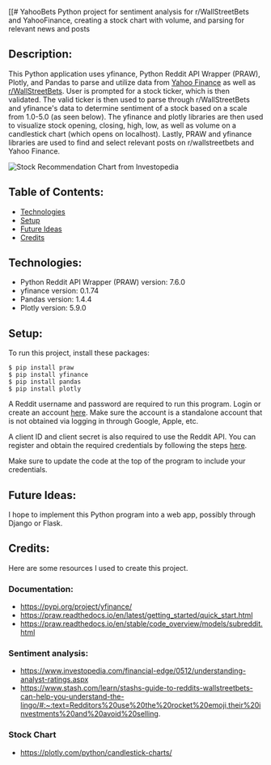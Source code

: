 [[# YahooBets
Python project for sentiment analysis for r/WallStreetBets and YahooFinance, creating a stock chart with volume, and parsing for relevant news and posts

## Description:
This Python application uses yfinance, Python Reddit API Wrapper (PRAW), Plotly, and Pandas to parse and utilize data from [Yahoo Finance](https://finance.yahoo.com/) as well as [r/WallStreetBets](https://www.reddit.com/r/wallstreetbets/). User is prompted for a stock ticker, which is then validated. The valid ticker is then used to parse through r/WallStreetBets and yfinance's data to determine sentiment of a stock based on a scale from 1.0-5.0 (as seen below). The yfinance and plotly libraries are then used to visualize stock opening, closing, high, low, as well as volume on a candlestick chart (which opens on localhost). Lastly, PRAW and yfinance libraries are used to find and select relevant posts on r/wallstreetbets and Yahoo Finance.

![Stock Recommendation Chart from Investopedia](./images/recommendation_chart.png)

## Table of Contents:
* [Technologies](#technologies)
* [Setup](#setup)
* [Future Ideas](#future-ideas)
* [Credits](#credits)

## Technologies:
* Python Reddit API Wrapper (PRAW) version: 7.6.0
* yfinance version: 0.1.74
* Pandas version: 1.4.4
* Plotly version: 5.9.0

## Setup:
To run this project, install these packages:
```
$ pip install praw
$ pip install yfinance
$ pip install pandas
$ pip install plotly
```
A Reddit username and password are required to run this program. Login or create an account [here](https://www.reddit.com/register/). Make sure the account is a standalone account that is not obtained via logging in through Google, Apple, etc.

A client ID and client secret is also required to use the Reddit API. You can register and obtain the required credentials by following the steps [here](https://www.reddit.com/wiki/api/).

Make sure to update the code at the top of the program to include your credentials.

## Future Ideas:
I hope to implement this Python program into a web app, possibly through Django or Flask.

## Credits:
Here are some resources I used to create this project.
### Documentation:
* https://pypi.org/project/yfinance/
* https://praw.readthedocs.io/en/latest/getting_started/quick_start.html
* https://praw.readthedocs.io/en/stable/code_overview/models/subreddit.html

### Sentiment analysis:
* https://www.investopedia.com/financial-edge/0512/understanding-analyst-ratings.aspx
* https://www.stash.com/learn/stashs-guide-to-reddits-wallstreetbets-can-help-you-understand-the-lingo/#:~:text=Redditors%20use%20the%20rocket%20emoji,their%20investments%20and%20avoid%20selling.

### Stock Chart
* https://plotly.com/python/candlestick-charts/
